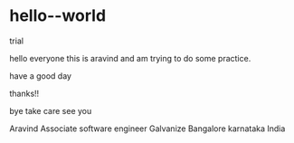 # hello--world
trial

hello everyone this is aravind and am trying to do some practice.

have a good day

thanks!!


bye
take care
see you


Aravind
Associate software engineer
Galvanize Bangalore
karnataka
India

